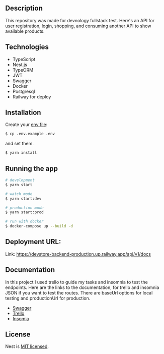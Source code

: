 ## Description

This repository was made for devnology fullstack test. Here's an API for user registration, login, shopping, and consuming another API to show available products.

## Technologies

- TypeScript 
- Nest.js 
- TypeORM
- JWT
- Swagger
- Docker
- Postgresql 
- Railway for deploy

## Installation

Create your [env file](.env.example):

```bash
$ cp .env.example .env
```
and set them.

```bash
$ yarn install
```

## Running the app

```bash
# development
$ yarn start

# watch mode
$ yarn start:dev

# production mode
$ yarn start:prod

# run with docker
$ docker-compose up --build -d
```
## Deployment URL:

Link: https://devstore-backend-production.up.railway.app/api/v1/docs

## Documentation

In this project I used trello to guide my tasks and insomnia to test the endpoints. Here are the links to the documentation,
for trello and insomnia JSON if you want to test the routes. There are baseUrl options for local testing and productionUrl for production.

- [Swagger](https://devstore-backend-production.up.railway.app/api/v1/docs)
- [Trello](https://trello.com/b/EFzWyQ2t/devstore-backend)
- [Insomia](https://drive.google.com/file/d/1DfKcf2I1SKgC8hfGdsRABfC0UJ7iZHE0/view?usp=sharing)


## License

Nest is [MIT licensed](LICENSE).
